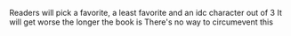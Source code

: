 Readers will pick a favorite, a least favorite and an idc character out of 3
It will get worse the longer the book is
There's no way to circumevent this